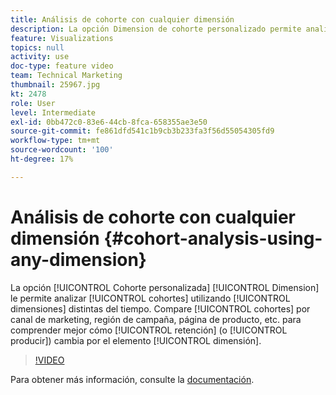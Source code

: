 ```yaml
---
title: Análisis de cohorte con cualquier dimensión
description: La opción Dimension de cohorte personalizado permite analizar cohortes mediante dimensiones que no sean temporales. Compare cohortes por Canal de marketing, región de campaña, página de producto, etc. para comprender mejor cómo cambia la retención (o la pérdida) por elemento de dimensión.
feature: Visualizations
topics: null
activity: use
doc-type: feature video
team: Technical Marketing
thumbnail: 25967.jpg
kt: 2478
role: User
level: Intermediate
exl-id: 0bb472c0-83e6-44cb-8fca-658355ae3e50
source-git-commit: fe861dfd541c1b9cb3b233fa3f56d55054305fd9
workflow-type: tm+mt
source-wordcount: '100'
ht-degree: 17%

---
```


# Análisis de cohorte con cualquier dimensión {#cohort-analysis-using-any-dimension}

La opción [!UICONTROL Cohorte personalizada] [!UICONTROL Dimension] le permite analizar [!UICONTROL cohortes] utilizando [!UICONTROL dimensiones] distintas del tiempo. Compare [!UICONTROL cohortes] por canal de marketing, región de campaña, página de producto, etc. para comprender mejor cómo [!UICONTROL retención] (o [!UICONTROL producir]) cambia por el elemento [!UICONTROL dimensión].

>[!VIDEO](https://video.tv.adobe.com/v/25967/?quality=12)

Para obtener más información, consulte la [documentación](https://experienceleague.adobe.com/docs/analytics/analyze/analysis-workspace/visualizations/cohort-table/cohort-analysis.html?lang=en).
